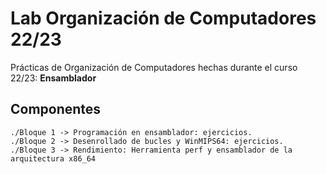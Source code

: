 # Lab Organización de Computadores 22/23
Prácticas de Organización de Computadores hechas durante el curso 22/23: **Ensamblador**

Componentes
------------
    ./Bloque 1 -> Programación en ensamblador: ejercicios.
    ./Bloque 2 -> Desenrollado de bucles y WinMIPS64: ejercicios.
    ./Bloque 3 -> Rendimiento: Herramienta perf y ensamblador de la arquitectura x86_64